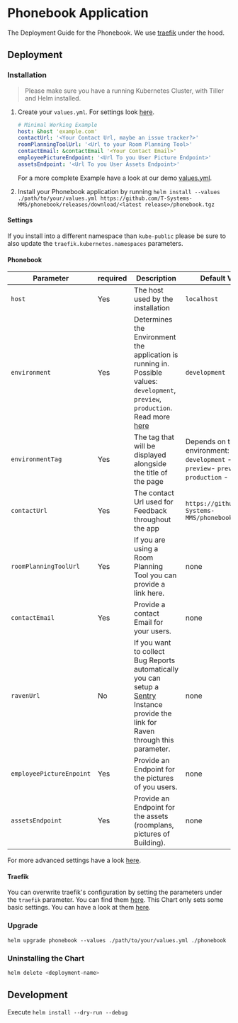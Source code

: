 # Phonebook Application

The Deployment Guide for the Phonebook.
We use [traefik](https://traefik.io/) under the hood. 

## Deployment

### Installation

> Please make sure you have a running Kubernetes Cluster, with Tiller and Helm installed.

1. Create your `values.yml`. For settings look [here](#Settings).

    ```yml
    # Minimal Working Example
    host: &host 'example.com'
    contactUrl: '<Your Contact Url, maybe an issue tracker?>'
    roomPlanningToolUrl: '<Url to your Room Planning Tool>'
    contactEmail: &contactEmail '<Your Contact Email>'
    employeePictureEndpoint: '<Url To you User Picture Endpoint>'
    assetsEndpoint: '<Url To you User Assets Endpoint>'
    ```

    For a more complete Example have a look at our demo [values.yml](../Phonebook.Demo/values.yml).

2. Install your Phonebook application by running `helm install --values ./path/to/your/values.yml https://github.com/T-Systems-MMS/phonebook/releases/download/<latest release>/phonebook.tgz`

#### Settings

If you install into a different namespace than `kube-public` please be sure to also update the `traefik.kubernetes.namespaces` parameters.

#### Phonebook

| Parameter                | required | Description                                                                                                                                                                                          | Default Value                                                                                |
| ------------------------ | -------- | ---------------------------------------------------------------------------------------------------------------------------------------------------------------------------------------------------- | -------------------------------------------------------------------------------------------- |
| `host`                   | Yes      | The host used by the installation                                                                                                                                                                    | `localhost`                                                                                  |
| `environment`            | Yes      | Determines the Environment the application is running in. Possible values: `development`, `preview`, `production`. Read more [here](..\Phonebook.Frontend\src\environments\EnvironmentInterfaces.ts) | `development`                                                                                |
| `environmentTag`         | Yes      | The tag that will be displayed alongside the title of the page                                                                                                                                       | Depends on the environment: `development` - `dev`, `preview`- `preview`, `production` - none |
| `contactUrl`             | Yes      | The contact Url used for Feedback throughout the app                                                                                                                                                 | `https://github.com/T-Systems-MMS/phonebook/issues`                                          |
| `roomPlanningToolUrl`    | Yes      | If you are using a Room Planning Tool you can provide a link here.                                                                                                                                   | none                                                                                         |
| `contactEmail`           | Yes      | Provide a contact Email for your users.                                                                                                                                                              | none                                                                                         |
| `ravenUrl`               | No       | If you want to collect Bug Reports automatically you can setup a [Sentry](https://sentry.io/) Instance provide the link for Raven through this parameter.                                            | none                                                                                         |
| `employeePictureEnpoint` | Yes      | Provide an Endpoint for the pictures of you users.                                                                                                                                                   | none                                                                                         |
| `assetsEndpoint`         | Yes      | Provide an Endpoint for the assets (roomplans, pictures of Building).                                                                                                                                | none                                                                                         |

For more advanced settings have a look [here](phonebook/values.yaml).

#### Traefik

You can overwrite traefik's configuration by setting the parameters under the `traefik` parameter. You can find them [here](https://github.com/helm/charts/tree/master/stable/traefik).
This Chart only sets some basic settings. You can have a look at them [here](phonebook/values.yaml).

### Upgrade

`helm upgrade phonebook --values ./path/to/your/values.yml ./phonebook`

### Uninstalling the Chart

```bash
helm delete <deployment-name>
```

## Development

Execute `helm install --dry-run --debug`
